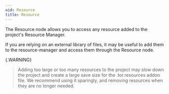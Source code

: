 ```yaml
---
uid: Resource
title: Resource
---
```


The Resource node allows you to access any resource added to the project's Resource Manager.

If you are relying on an external library of files, it may be useful to add them to the resource-manager and access them through the Resource node.

{.WARNING}
> Adding too large or too many resources to the project may slow down the project and create a large save size for the .tor.resources addon file. We recommend using it sparingly, and removing resources when they are no longer needed.
